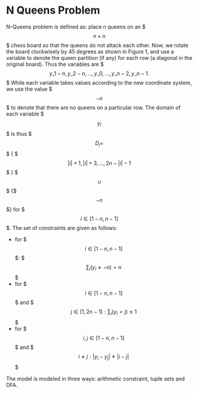 N Queens Problem
===========

N-Queens problem is defined as: place n queens on an $$$n × n$$$ chess board so that the queens do not attack each other. Now, we rotate the board clockwisely by 45 degrees as shown in Figure 1, and use a variable to denote the queen partition (if any) for each row (a diagonal in the original board). Thus the variables are $$$y\_{1-n}, y\_{2-n},..., y\_{0},..., y\_{n-2}, y\_{n-1}.$$$ While each variable takes values according to the new coordinate system, we use the value $$$−n$$$ to denote that there are no queens on a particular row. The domain of each variable $$$y_i$$$ is thus $$$ D_i = $$$ { $$$|i|+1,|i|+3,...,2n−|i|−1$$$ } $$$∪$$$ {$$$−n$$$} for $$$i ∈ [1−n,n−1] $$$. The set of constraints are given as follows:

- for $$$i∈[1−n,n−1]$$$: $$$\sum_i(y_i \ne−n)=n$$$
- for $$$i∈[1−n,n−1]$$$ and $$$j∈[1,2n−1]: \sum_i(y_i =j)≤1$$$
- for $$$i,j∈[1−n,n−1]$$$ and $$$i \ne j:|y_i−y_j| \ne |i−j|$$$

The model is modeled in three ways: arithmetic constraint, tuple sets and DFA.